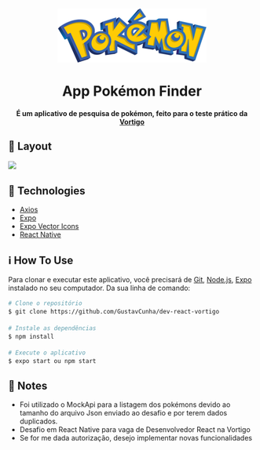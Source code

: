 <h1 align="center">
    <img src="./src/images/pokemon-logo.png" />
    <br>
    <br>
    App Pokémon Finder
</h1>

<h4 align="center">
  É um aplicativo de pesquisa de pokémon, feito para o teste prático da <a href="https://vortigo.digital/">Vortigo</a>
  <br>
</h4>

## :page_facing_up: Layout
<img src="https://vortigo.blob.core.windows.net/files/pokemon/assets/layout-ios.png"/>

## :rocket: Technologies
-  [Axios](https://github.com/axios/axios)
-  [Expo](https://expo.io/)
-  [Expo Vector Icons](https://github.com/expo/vector-icons)
-  [React Native](http://facebook.github.io/react-native/)

## :information_source: How To Use

Para clonar e executar este aplicativo, você precisará de [Git](https://git-scm.com), [Node.js](https://nodejs.org/en/), [Expo](https://expo.io/) instalado no seu computador. Da sua linha de comando:

```bash
# Clone o repositório
$ git clone https://github.com/GustavCunha/dev-react-vortigo

# Instale as dependências
$ npm install

# Execute o aplicativo
$ expo start ou npm start
```

## :scroll: Notes
- Foi utilizado o MockApi para a listagem dos pokémons devido ao tamanho do arquivo Json enviado ao desafio e por terem dados duplicados.
- Desafio em React Native para vaga de Desenvolvedor React na Vortigo 
- Se for me dada autorização, desejo implementar novas funcionalidades


